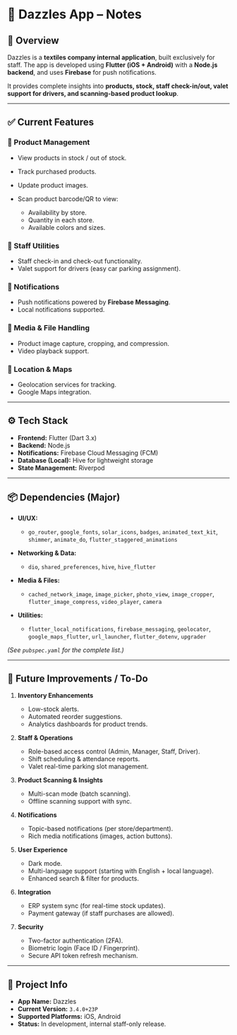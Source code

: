 # 📒 Dazzles App – Notes

## 📌 Overview

Dazzles is a **textiles company internal application**, built exclusively for staff.
The app is developed using **Flutter (iOS + Android)** with a **Node.js backend**, and uses **Firebase** for push notifications.

It provides complete insights into **products, stock, staff check-in/out, valet support for drivers, and scanning-based product lookup**.

---

## ✅ Current Features

### 🔹 Product Management

* View products in stock / out of stock.
* Track purchased products.
* Update product images.
* Scan product barcode/QR to view:

  * Availability by store.
  * Quantity in each store.
  * Available colors and sizes.

### 🔹 Staff Utilities

* Staff check-in and check-out functionality.
* Valet support for drivers (easy car parking assignment).

### 🔹 Notifications

* Push notifications powered by **Firebase Messaging**.
* Local notifications supported.

### 🔹 Media & File Handling

* Product image capture, cropping, and compression.
* Video playback support.

### 🔹 Location & Maps

* Geolocation services for tracking.
* Google Maps integration.

---

## ⚙️ Tech Stack

* **Frontend:** Flutter (Dart 3.x)
* **Backend:** Node.js
* **Notifications:** Firebase Cloud Messaging (FCM)
* **Database (Local):** Hive for lightweight storage
* **State Management:** Riverpod

---

## 📦 Dependencies (Major)

* **UI/UX:**

  * `go_router`, `google_fonts`, `solar_icons`, `badges`, `animated_text_kit`, `shimmer`, `animate_do`, `flutter_staggered_animations`
* **Networking & Data:**

  * `dio`, `shared_preferences`, `hive`, `hive_flutter`
* **Media & Files:**

  * `cached_network_image`, `image_picker`, `photo_view`, `image_cropper`, `flutter_image_compress`, `video_player`, `camera`
* **Utilities:**

  * `flutter_local_notifications`, `firebase_messaging`, `geolocator`, `google_maps_flutter`, `url_launcher`, `flutter_dotenv`, `upgrader`

*(See `pubspec.yaml` for the complete list.)*

---

## 🚀 Future Improvements / To-Do

1. **Inventory Enhancements**

   * Low-stock alerts.
   * Automated reorder suggestions.
   * Analytics dashboards for product trends.

2. **Staff & Operations**

   * Role-based access control (Admin, Manager, Staff, Driver).
   * Shift scheduling & attendance reports.
   * Valet real-time parking slot management.

3. **Product Scanning & Insights**

   * Multi-scan mode (batch scanning).
   * Offline scanning support with sync.

4. **Notifications**

   * Topic-based notifications (per store/department).
   * Rich media notifications (images, action buttons).

5. **User Experience**

   * Dark mode.
   * Multi-language support (starting with English + local language).
   * Enhanced search & filter for products.

6. **Integration**

   * ERP system sync (for real-time stock updates).
   * Payment gateway (if staff purchases are allowed).

7. **Security**

   * Two-factor authentication (2FA).
   * Biometric login (Face ID / Fingerprint).
   * Secure API token refresh mechanism.

---

## 📂 Project Info

* **App Name:** Dazzles
* **Current Version:** `3.4.0+23P`
* **Supported Platforms:** iOS, Android
* **Status:** In development, internal staff-only release.
